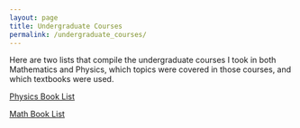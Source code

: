 ```yaml
---
layout: page
title: Undergraduate Courses
permalink: /undergraduate_courses/
---
```


Here are two lists that compile the undergraduate courses I took in both Mathematics and Physics, which topics were covered in those courses, and which textbooks were used.

[Physics Book List](/book_lists/Physics_Book_List.pdf)

[Math Book List](/book_lists/Math_Book_List.pdf)
